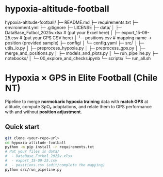 # hypoxia-altitude-football

hypoxia-altitude-football/
├─ README.md
├─ requirements.txt
├─ environment.yml
├─ .gitignore
├─ LICENSE
├─ data/
│  ├─ DataBase_Futbol_2025v.xlsx           # (put your Excel here)
│  ├─ export_15-09-25.csv                   # (put your GPS CSV here)
│  └─ positions.csv                         # mapping name → position (provided sample)
├─ config/
│  └─ config.yaml
├─ src/
│  ├─ utils_io.py
│  ├─ preprocess_hypoxia.py
│  ├─ preprocess_gps.py
│  ├─ merge_and_positions.py
│  ├─ models_and_plots.py
│  └─ run_pipeline.py
├─ notebooks/
│  └─ 00_explore_and_checks.ipynb
└─ scripts/
   └─ run_all.sh

# Hypoxia × GPS in Elite Football (Chile NT)

Pipeline to merge **normobaric hypoxia training** data with **match GPS** at altitude, compute SpO₂ adaptations, and relate them to GPS performance with and without **position adjustment**.

## Quick start
```bash
git clone <your-repo-url>
cd hypoxia-altitude-football
python -m pip install -r requirements.txt
# Put your files in data/
#  - DataBase_Futbol_2025v.xlsx
#  - export_15-09-25.csv
#  - positions.csv (edit/complete the mapping)
python src/run_pipeline.py
